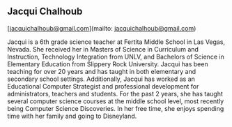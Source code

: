 ## Jacqui Chalhoub

[jacquichalhoub@gmail.com](mailto: jacquichalhoub@gmail.com)

Jacqui is a 6th grade science teacher at Fertita Middle School in Las Vegas, Nevada. She received her in Masters of Science in Curriculum and Instruction, Technology Integration from UNLV,  and Bachelors of Science in Elementary Education from Slippery Rock University. Jacqui has been teaching for over 20 years and has taught in both elementary and secondary school settings. Additionally, Jacqui has worked as an Educational Computer Strategist and professional development for administrators, teachers and students. For the past 2 years, she has taught several computer science courses at the middle school level, most recently being Computer Science Discoveries. In her free time, she enjoys spending time with her family and going to Disneyland.
